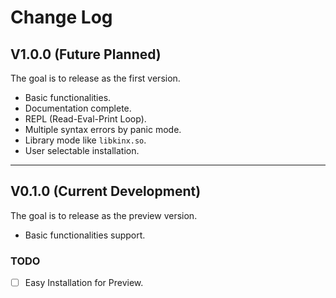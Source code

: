 # Change Log

## V1.0.0 (Future Planned)

The goal is to release as the first version.

*   Basic functionalities.
*   Documentation complete.
*   REPL (Read-Eval-Print Loop).
*   Multiple syntax errors by panic mode.
*   Library mode like `libkinx.so`.
*   User selectable installation.

---

## V0.1.0 (Current Development)

The goal is to release as the preview version.

*   Basic functionalities support.

### TODO

* [ ] Easy Installation for Preview.
